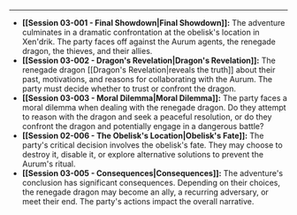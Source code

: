 ---

- **[[Session 03-001 - Final Showdown|Final Showdown]]:** The adventure culminates in a dramatic confrontation at the obelisk's location in Xen'drik. The party faces off against the Aurum agents, the renegade dragon, the thieves, and their allies.
- **[[Session 03-002 - Dragon's Revelation|Dragon's Revelation]]:** The renegade dragon [[Dragon's Revelation|reveals the truth]] about their past, motivations, and reasons for collaborating with the Aurum. The party must decide whether to trust or confront the dragon.
- **[[Session 03-003 - Moral Dilemma|Moral Dilemma]]:** The party faces a moral dilemma when dealing with the renegade dragon. Do they attempt to reason with the dragon and seek a peaceful resolution, or do they confront the dragon and potentially engage in a dangerous battle?
- **[[Session 02-006 - The Obelisk's Location|Obelisk's Fate]]:** The party's critical decision involves the obelisk's fate. They may choose to destroy it, disable it, or explore alternative solutions to prevent the Aurum's ritual.
- **[[Session 03-005 - Consequences|Consequences]]:** The adventure's conclusion has significant consequences. Depending on their choices, the renegade dragon may become an ally, a recurring adversary, or meet their end. The party's actions impact the overall narrative.